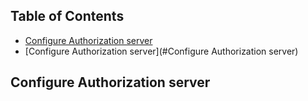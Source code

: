 ## Table of Contents
- [Configure Authorization server](#Configure-Authorization-server)
- [Configure Authorization server](#Configure Authorization server)

## Configure Authorization server

